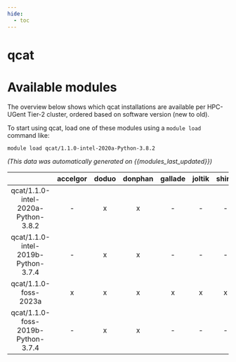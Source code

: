 ```yaml
---
hide:
  - toc
---
```


qcat
====

# Available modules


The overview below shows which qcat installations are available per HPC-UGent Tier-2 cluster, ordered based on software version (new to old).

To start using qcat, load one of these modules using a `module load` command like:

```shell
module load qcat/1.1.0-intel-2020a-Python-3.8.2
```

*(This data was automatically generated on {{modules_last_updated}})*  

| |accelgor|doduo|donphan|gallade|joltik|shinx|skitty|
| :---: | :---: | :---: | :---: | :---: | :---: | :---: | :---: |
|qcat/1.1.0-intel-2020a-Python-3.8.2|-|x|x|-|-|-|-|
|qcat/1.1.0-intel-2019b-Python-3.7.4|-|x|x|-|-|-|-|
|qcat/1.1.0-foss-2023a|x|x|x|x|x|x|x|
|qcat/1.1.0-foss-2019b-Python-3.7.4|-|x|x|-|-|-|-|
